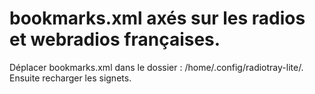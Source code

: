 # bookmarks.xml axés sur les radios et webradios françaises.

Déplacer bookmarks.xml dans le dossier : /home/.config/radiotray-lite/. Ensuite recharger les signets.
